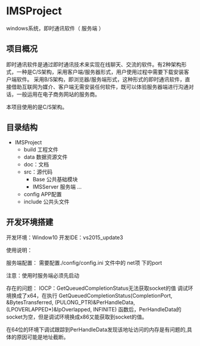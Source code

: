 # IMSProject
windows系统，即时通讯软件（ 服务端 ）


## 项目概况

即时通讯软件是通过即时通讯技术来实现在线聊天、交流的软件。有2种架构形式，一种是C/S架构，采用客户端/服务器形式，用户使用过程中需要下载安装客户端软件。
采用B/S架构，即浏览器/服务端形式，这种形式的即时通讯软件，直接借助互联网为媒介、客户端无需安装任何软件，既可以体验服务器端进行沟通对话，一般运用在电子商务网站的服务商。

本项目使用的是C/S架构。


## 目录结构

- IMSProject
  - build 工程文件
  - data 数据资源文件
  - doc：文档
  - src：源代码
    - Base 公共基础模块
    - IMSServer 服务端
      ...
  - config APP配置
  - include 公共头文件

## 开发环境搭建

开发环境：Window10
开发IDE：vs2015_update3


使用说明：

服务端配置： 需要配置./config/config.ini 文件中的 net项 下的port 

注意：使用时服务端必须先启动





存在的问题：
IOCP：GetQueuedCompletionStatus无法获取socket的值
调试环境换成了x64，在执行
 GetQueuedCompletionStatus(CompletionPort, &BytesTransferred, (PULONG_PTR)&PerHandleData, (LPOVERLAPPED*)&IpOverlapped, INFINITE)
函数后，PerHandleData的socket为空，但是调试环境换成x86又能获取到socket的值。

在64位的环境下调试跟踪到PerHandleData发现该地址访问的内存是有问题的,具体的原因可能是地址截断。


